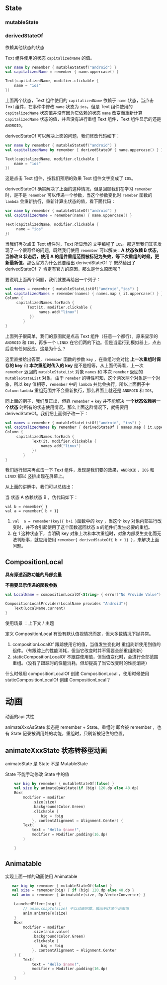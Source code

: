 

## State

### mutableState











### derivedStateOf

依赖其他状态的状态

Text 组件使用的状态 `capitalizedName` 的值。

```kotlin
var name by remember { mutableStateOf("android") }
val capitalizedName = remember { name.uppercase() }

Text(capitalizedName, modifier.clickable {
    name = "ios"
})
```

上面两个状态，Text 组件使用的 `capitalizedName` 依赖于 `name` 状态，当点击 Text 组件，在事件中修改 `name` 状态为 `ios`，但是 Text 组件使用的 `capitalizedName` 状态值并没有因为它依赖的状态 `name` 改变而重新计算 `capitalizedName` 状态的值，并且没有进行重组 Text 组件，Text 组件显示的还是 `ANDROID`。

derivedStateOf 可以解决上面的问题，我们修改代码如下：

```kotlin
var name by remember { mutableStateOf("android") }
val capitalizedName by remember { derivedStateOf { name.uppercase() } }

Text(capitalizedName, modifier.clickable {
    name = "ios"
})
```

这是点击 Text 组件，按我们预期的效果 Text 组件文字变成了 `IOS`。

derivedStateOf 确实解决了上面的这种情况，但是回顾我们在学习 `remember` 时，是不是 `remember` 可以传递一个参数，当这个参数变化时 `remeber` 函数的 `lambda` 会重新执行，重新计算出状态的值，看下面代码：

```kotlin
var name by remember { mutableStateOf("android") }
val capitalizedName = remember(name) { name.uppercase() }

Text(capitalizedName, modifier.clickable {
     name = "ios"
})
```

当我们再次点击 Text 组件时，Text 所显示的 文字编程了 `IOS`。那这里我们其实发现了一个很奇怪的问题，既然我们使用 `remember` 可以解决：**A 状态依赖 B 状态，当修改 B 状态后，使用 A 的组件重组范围被标记为失效，等下次重组的时候，更新最新值**。那么官方为什么还要给出 derivedStateOf ？ 既然给出了 derivedStateOf ？ 肯定有官方的原因，那么是什么原因呢？

要说明上面两个问题，我们就要再给出一个列子：

```kotlin
val names = remember { mutableStateListOf("android","ios") }
val capitalizedNames = remember(names) { names.map { it.uppercase() } }
Column {
     capitalizedNames.forEach {
          Text(it, modifier.clickable {
               names.add("linux")
           })
        }
}
```

上面列子很简单，我们的意图就是点击 Text 组件（任意一个都行），原来显示的 `ANDROID` 和 `IOS`，再多一个 `LINUX` 在它们两的下边。但是当运行到模拟器上，点击后没有任何反应。这是为什么？

这里直接给出答案，`remember` 函数的参数 `key` ，在重组时会对比 **上一次重组时保存的 key**  和 **本次重组时传入的 key**  是不是相等，从上面代码看，上一次 `remember`  返回的 `mutableStateList` 对象 `names` 和 本次 `remeber` 返回的 `mutableStateList` 对象，由于 `remeber` 的特性可知，这个两次两个对象是一个对象，所以 key 值相等，`remember` 中的 `lambda` 并比会执行，所以上面例子中 `Column`  `lambda` 重组范围并不会重新执行，那么界面上就还是 `ANDROID` 和 `IOS`。

同上面的例子，我们反正出，但靠 `remember` + `key` 并不能解决 **一个状态依赖另一个状态** 时所有的状态使用情况。那么上面这群情况下，就需要用 derivedStateOf。我们把上面例子改一下：

```kotlin
val names = remember { mutableStateListOf("android", "ios") }
val capitalizedNames by remember { derivedStateOf { names.map { it.uppercase() } } }
Column {
     capitalizedNames.forEach {
            Text(it, modifier.clickable {
                names.add("linux")
            })
        }
}
```

我们运行起来再点击一下 Text 组件，发现是我们要的效果，`ANDROID` 、`IOS` 和 `LINUX` 都以 竖排出现在屏幕上。

从上面的讲解中，我们可以总结出：

当 状态 A 依赖状态 B ，伪代码如下：

```
val b = remember{ }
val a = remember{ b + 1}
```

1. `val  a = remember(key){ b+1 }`函数中的 key ，当这个 key 对象内部进行改变时，并不会引起使用了这个函数返回状态 a 的组件们发生必要的重组。
2. 在 1 这种状态下，当明确 key 对象上次和本次重组时，对象内部发生变化而无法判断事，就应用使用 `remember{ derivedStateOf{ b + 1} }`，来解决上面问题。











## CompositionLocal

**具有穿透函数功能的局部变量** 

**不需要显示传递的函数参数**

```kotlin
val LocalName = compositionLocalOf<String> { error("No Provide Value") }

CompositionLocalProvider(LocalName provides "Android"){
	Text(LocalName.current)
}
```

使用场景 ：上下文 / 主题  

定义 CompositionLocal 有没有默认值视情况而定，但大多数情况下抛异常。

1. compositionLocalOf 跟踪使用它的值，当值发生变化时 重组刷新使用到值的组件。（有跟踪上的性能消耗，但当它改变时并不需要全部重组刷新）
2. staticCompositionLocalOf 不跟踪使用值，但当值变化时，会进行全部范围重组。（没有了跟踪时的性能消耗，但却提高了当它改变时的性能消耗）

什么时候用 compositionLocalOf 创建 CompositionLocal ，使用时候使用 staticCompositionLocalOf 创建 CompositionLocal？









# 动画

动画的api 共性

animateXxxAsState 状态是 remember + State。重组时 即会被 remember ，也有 State 记录被调用处的功能，重组时，只刷新被记住的位置。



## animateXxxState 状态转移型动画

animateState 是 State 不是 MutableState

State 不能手动修改 State 中的值

```kotlin
    var big by remember { mutableStateOf(false) }
    val size by animateDpAsState(if (big) 120.dp else 48.dp)
    Box(
        modifier = modifier
            .size(size)
            .background(Color.Green)
            .clickable {
                big = !big
            }, contentAlignment = Alignment.Center) {
        Text(
            text = "Hello $name!",
            modifier = Modifier.padding(16.dp)
        )

    }
```

## Animatable

实现上面一样的动画使用 Animatable

```kotlin
   var big by remember { mutableStateOf(false) }
   val size = remember(big) { if (big) 120.dp else 48.dp }
   val anim = remember { Animatable(size, Dp.VectorConverter) }

    LaunchedEffect(big) {
        // anim.snapTo(size) 不以动画完成，瞬间到达某个动画值
        anim.animateTo(size)
    }
    Box(
        modifier = modifier
            .size(anim.value)
            .background(Color.Green)
            .clickable {
                big = !big
            }, contentAlignment = Alignment.Center
    ) {
        Text(
            text = "Hello $name!",
            modifier = Modifier.padding(16.dp)
        )
    }
```

